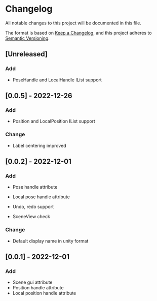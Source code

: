 # Changelog

All notable changes to this project will be documented in this file.

The format is based on [Keep a Changelog](https://keepachangelog.com/en/1.0.0/),
and this project adheres to [Semantic Versioning](https://semver.org/spec/v2.0.0.html).

## [Unreleased]

### Add

- PoseHandle and LocalHandle IList<Pose> support

## [0.0.5] - 2022-12-26

### Add

- Position and LocalPosition IList<Vector3> support

### Change

- Label centering improved

## [0.0.2] - 2022-12-01

### Add

- Pose handle attribute

- Local pose handle attribute

- Undo, redo support

- SceneView check

### Change

- Default display name in unity format

## [0.0.1] - 2022-12-01

### Add

- Scene gui attribute
- Position handle attribute
- Local position handle attribute